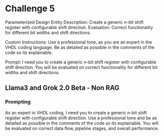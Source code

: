 # Challenge 5

Parameterized Design Entity
Description: Create a generic n-bit shift register with configurable shift direction.
Evaluation: Correct functionality for different bit widths and shift directions.

Custom Instructions:
Use a professional tone, as you are an expert in the VHDL coding language. Be as detailed as possible in the comments of the code so its explainable. 

Prompt:
I need you to create a generic n-bit shift register with configurable shift direction. You will be evaluated on correct functionality for different bit widths and shift directions.

## Llama3 and Grok 2.0 Beta - Non RAG
### Prompting
As an expert in VHDL coding, I need you to create a generic n-bit shift register with configurable shift direction. Use a professional tone and be as detailed as possible in the comments of the code so its explainable. You will be evaluated on correct data flow, pipeline stages, and overall performance.


